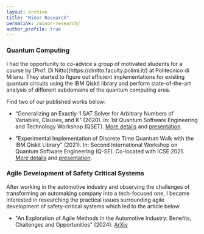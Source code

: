 ```yaml
---
layout: archive
title: "Minor Research"
permalink: /minor-research/
author_profile: true
---
```



<h3>Quantum Computing</h3>
I had the opportunity to co-advice a group of motivated students for a course by [Prof. Di Nitto](https://dinitto.faculty.polimi.it/) at Politecnico di Milano. They started to figure out efficient implementations for existing quantum circuits using the IBM Qiskit library and perform state-of-the-art analysis of different subdomains of the quantum computing area.

Find two of our published works below:

* “Generalizing an Exactly-1 SAT Solver for Arbitrary Numbers of Variables, Clauses, and K” (2020). In: 1st Quantum Software Engineering and Technology Workshop (QSET). [More details](https://github.com/Megapiro/Quantum-Computing) and [presentation](https://www.youtube.com/watch?v=B1xtlKiuA0k).

* "Experimental Implementation of Discrete Time Quantum Walk with the IBM Qiskit Library" (2021). In: Second International Workshop on Quantum Software Engineering (Q-SE). Co-located with ICSE 2021. [More details](https://github.com/Askarpour/sw2_quantum_research/tree/master/Olivieri) and [presentation](https://www.youtube.com/watch?v=vHR96aF-HkM).

<h3>Agile Development of Safety Critical Systems</h3>
After working in the automotive industry and observing the challenges of transforming an automaking company into a tech-focused one, I became interested in researching the practical issues surrounding agile development of safety-critical systems which led to the article below.

* "An Exploration of Agile Methods in the Automotive Industry: Benefits, Challenges and Opportunities" (2024). [ArXiv](https://arxiv.org/abs/2409.12676)

<script async src="https://www.googletagmanager.com/gtag/js?id=G-22E0C3YSYV"></script> <script> window.dataLayer = window.dataLayer || []; function gtag(){dataLayer.push(arguments);} gtag('js', new Date()); gtag('config', 'G-22E0C3YSYV'); </script>
